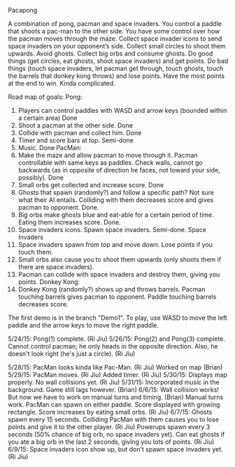 ﻿Pacapong

A combination of pong, pacman and space invaders. You control a paddle that shoots a pac-man to the other side. 
You have some control over how the pacman moves through the maze. Collect space invader icons to send space invaders on your opponent’s side. 
Collect small circles to shoot them upwards. Avoid ghosts. Collect big orbs and consume ghosts. 
Do good things (get circles, eat ghosts, shoot space invaders) and get points. 
Do bad things (touch space invaders, let pacman get through, touch ghosts, touch the barrels that donkey kong throws) and lose points. 
Have the most points at the end to win. Kinda complicated.

Road map of goals:
Pong:
1)	Players can control paddles with WASD and arrow keys (bounded within a certain area) Done
2)	Shoot a pacman at the other side. Done
3)	Collide with pacman and collect him. Done
4)	Timer and score bars at top. Semi-done
5)	Music. Done
PacMan:
1)	Make the maze and allow pacman to move through it. Pacman controllable with same keys as paddles. Check walls, cannot go backwards (as in opposite of direction he faces, not toward your side, possibly). Done
2)	Small orbs get collected and increase score. Done
3)	Ghosts that spawn (randomly?) and follow a specific path? Not sure what their AI entails. Colliding with them decreases score and gives pacman to opponent. Done.
4)	Big orbs make ghosts blue and eat-able for a certain period of time. Eating them increases score. Done.
5)	Space invaders icons. Spawn space invaders. Semi-done.
Space Invaders
1)	Space invaders spawn from top and move down. Lose points if you touch them.
2)	Small orbs also cause you to shoot them upwards (only shoots them if there are space invaders).
3)	Pacman can collide with space invaders and destroy them, giving you points.
Donkey Kong:
1)	Donkey Kong (randomly?) shows up and throws barrels. Pacman touching barrels gives pacman to opponent. Paddle touching barrels decreases score.

The first demo is in the branch "Demo1".
To play, use WASD to move the left paddle and the arrow keys to move the right paddle.

5/24/15:
	Pong(1) complete. (Ri Jiu)
5/26/15:
	Pong(2) and Pong(3) complete. Cannot control pacman; he only heads in the opposite direction. Also, he doesn't look right (he's just a circle). (Ri Jiu)

5/28/15:
	PacMan looks kinda like Pac-Man. (Ri Jiu)
	Worked on map (Brian)
5/29/15:
	PacMan moves. (Ri Jiu)
	Added timer. (Ri Jiu)
5/30/15:
	Displays map properly. No wall collisions yet. (Ri Jiu)
5/31/15:
	Incorporated music in the background. Game still lags however. (Brian)
6/6/15:
	Wall collision works! But now we have to work on manual turns and timing. (Brian)
	Manual turns work. PacMan can spawn on either paddle. Score displayed with growing rectangle. Score increases by eating small orbs. (Ri Jiu)
6/7/15:
	Ghosts spawn every 15 seconds. Colliding PacMan with them causes you to lose points and give it to the other player. (Ri Jiu)
	Powerups spawn every 3 seconds (50% chance of big orb, no space invaders yet). Can eat ghosts if you ate a big orb in the last 2 seconds, giving you lots of points. (Ri Jiu)
6/9/15:
	Space invaders icon show up, but don't spawn space invaders yet. (Ri Jiu)